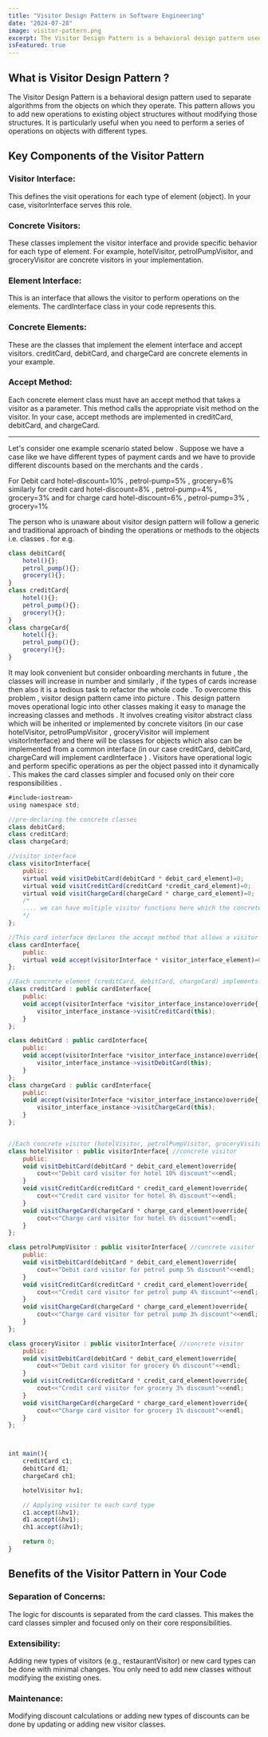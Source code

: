 ```yaml
---
title: "Visitor Design Pattern in Software Engineering"
date: "2024-07-28"
image: visitor-pattern.png
excerpt: The Visitor Design Pattern is a behavioral design pattern used to separate algorithms from the objects on which they operate.
isFeatured: true
---
```


## What is Visitor Design Pattern ?

The Visitor Design Pattern is a behavioral design pattern used to separate algorithms from the objects on which they operate. This pattern allows you to add new operations to existing object structures without modifying those structures. It is particularly useful when you need to perform a series of operations on objects with different types.

## Key Components of the Visitor Pattern
 ### Visitor Interface: 
 This defines the visit operations for each type of element (object). In your case, visitorInterface serves this role.

### Concrete Visitors: 
These classes implement the visitor interface and provide specific behavior for each type of element. For example, hotelVisitor, petrolPumpVisitor, and groceryVisitor are concrete visitors in your implementation.

### Element Interface: 
This is an interface that allows the visitor to perform operations on the elements. The cardInterface class in your code represents this.

### Concrete Elements: 
These are the classes that implement the element interface and accept visitors. creditCard, debitCard, and chargeCard are concrete elements in your example.

### Accept Method: 
Each concrete element class must have an accept method that takes a visitor as a parameter. This method calls the appropriate visit method on the visitor. In your case, accept methods are implemented in creditCard, debitCard, and chargeCard.

--------------
Let's consider one example scenario stated below .
Suppose we have a case like we have different types of payment cards and we have to provide different discounts based on the merchants and the cards .	         


For Debit card hotel-discount=10% , petrol-pump=5% , grocery=6%  similarly for credit card hotel-discount=8% , petrol-pump=4% , grocery=3% and for charge card hotel-discount=6% , petrol-pump=3% , grocery=1% 

						
The person who is unaware about visitor design pattern will follow a generic and traditional approach of binding the operations or methods to the objects i.e. classes .
for e.g. 
```js
class debitCard{
	hotel(){};
	petrol_pump(){};
	grocery(){};
}	
class creditCard{
	hotel(){};
	petrol_pump(){};
	grocery(){};
}
class chargeCard{
	hotel(){};
	petrol_pump(){};
	grocery(){};
}	
```		
It may look convenient but consider onboarding merchants in future , the classes will increase in number and similarly , if the types of cards increase then also it is a tedious task to refactor the whole code .
To overcome this problem , visitor design pattern came into picture .
This design pattern moves operational logic into other classes making it easy to manage the increasing classes and methods . It involves creating visitor abstract class which will be inherited or implemented by concrete visitors (in our case hotelVisitor, petrolPumpVisitor , groceryVisitor will implement visitorInterface) and there will be classes for objects which also can be implemented from a common interface (in our case creditCard, debitCard, chargeCard will implement cardInterface ) . Visitors have operational logic and perform specific operations as per the object passed into it dynamically . This makes the card classes simpler and focused only on their core responsibilities .

```js
#include<iostream>
using namespace std;

//pre-declaring the concrete classes 
class debitCard;
class creditCard;
class chargeCard;

//visitor interface 
class visitorInterface{ 
	public:
	virtual void visitDebitCard(debitCard * debit_card_element)=0;
	virtual void visitCreditCard(creditCard *credit_card_element)=0;
	virtual void visitChargeCard(chargeCard * charge_card_element)=0;
	/*
	.... we can have multiple visitor functions here which the concrete visitors will override 
	*/
};

//This card interface declares the accept method that allows a visitor to visit the elements.
class cardInterface{ 
	public:
	virtual void accept(visitorInterface * visitor_interface_element)=0;
};

//Each concrete element (creditCard, debitCard, chargeCard) implements the cardInterface and accepts a visitor. The "accept" method calls the appropriate visit method on the visitor.
class creditCard : public cardInterface{
	public:
	void accept(visitorInterface *visitor_interface_instance)override{
		visitor_interface_instance->visitCreditCard(this);
	}
};

class debitCard : public cardInterface{
	public:
	void accept(visitorInterface *visitor_interface_instance)override{
		visitor_interface_instance->visitDebitCard(this);
	}
};
class chargeCard : public cardInterface{
	public:
	void accept(visitorInterface *visitor_interface_instance)override{
		visitor_interface_instance->visitChargeCard(this);
	}
};


//Each concrete visitor (hotelVisitor, petrolPumpVisitor, groceryVisitor) implements the visitorInterface and provides specific behavior for each type of card.
class hotelVisitor : public visitorInterface{ //concrete visitor 
	public:
	void visitDebitCard(debitCard * debit_card_element)override{
		cout<<"Debit card visitor for hotel 10% discount"<<endl;
	}
	void visitCreditCard(creditCard * credit_card_element)override{
		cout<<"Credit card visitor for hotel 8% discount"<<endl;
	}
	void visitChargeCard(chargeCard * charge_card_element)override{
		cout<<"Charge card visitor for hotel 6% discount"<<endl;
	}	
};

class petrolPumpVisitor : public visitorInterface{ //concrete visitor 
	public:
	void visitDebitCard(debitCard * debit_card_element)override{
		cout<<"Debit card visitor for petrol pump 5% discount"<<endl;
	}
	void visitCreditCard(creditCard * credit_card_element)override{
		cout<<"Credit card visitor for petrol pump 4% discount"<<endl;
	}
	void visitChargeCard(chargeCard * charge_card_element)override{
		cout<<"Charge card visitor for petrol pump 3% discount"<<endl;
	}	
};

class groceryVisitor : public visitorInterface{ //concrete visitor 
	public:
	void visitDebitCard(debitCard * debit_card_element)override{
		cout<<"Debit card visitor for grocery 6% discount"<<endl;
	}
	void visitCreditCard(creditCard * credit_card_element)override{
		cout<<"Credit card visitor for grocery 3% discount"<<endl;
	}
	void visitChargeCard(chargeCard * charge_card_element)override{
		cout<<"Charge card visitor for grocery 1% discount"<<endl;
	}	
};



int main(){
	creditCard c1;
    debitCard d1;
    chargeCard ch1;

    hotelVisitor hv1;

    // Applying visitor to each card type
    c1.accept(&hv1);
    d1.accept(&hv1);
    ch1.accept(&hv1);

    return 0;
}

```

## Benefits of the Visitor Pattern in Your Code
### Separation of Concerns: 
The logic for discounts is separated from the card classes. This makes the card classes simpler and focused only on their core responsibilities.

### Extensibility: 
Adding new types of visitors (e.g., restaurantVisitor) or new card types can be done with minimal changes. You only need to add new classes without modifying the existing ones.

### Maintenance: 
Modifying discount calculations or adding new types of discounts can be done by updating or adding new visitor classes.
